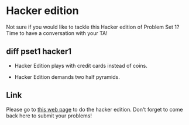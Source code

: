 # Hacker edition

Not sure if you would like to tackle this Hacker edition of Problem Set 1? Time to have a conversation with your TA!

## diff pset1 hacker1

* Hacker Edition plays with credit cards instead of coins.

* Hacker Edition demands two half pyramids.

## Link

Please go to [this web page](http://cdn.cs50.net/2014/fall/psets/1/hacker1/hacker1.html) to do the hacker edition. Don't forget to come back here to submit your problems!
